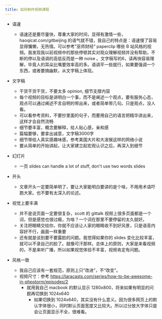 ```yaml
---
title: 如何制作视频课程
---
```


- 语速
  - 语速还是要尽量快，尊重大家的时间，显得有激情一些， haoqicat.com/gitbeijing 的语气就不错，我自己的特点是：语速慢了容易显得慵懒，无热情。可以参考”巫师财经“ paperclip 哪些 B 站风格的视频。我发现我以前视频中的那些停顿其实对观众理解视频并没有帮助，不断的停以及语调的高低反而是一种 noise 。文字稿写的6，读再快容易理解，毕竟人的耳朵比嘴要效率高的多。语调平一些就行，如果要强调一个东西，或者要搞幽默，从文字稿上体现。

- 文字稿
  - 干货干货干货，不要太多 opinion, 细节支撑内容
  - 每个视频的目标是讲明白一个事，而不是阐述一个观点，要有服务心态，观点可以通过阐述不言自明的带出来，或者简单带几句。只是观点，没人看。
  - 可以看参考资料，不要抄里面的句子，而要用自己的语言把精华讲出来，这样才会自然流畅
  - 细节要丰富，概念要解释，给人贴心感，亲和感
  - 篇幅要够，要拿出诚意，文字稿3000字
  - 细节带给人真实感趣味感，参考美国大片和大泼猴这样的网络小说
  - 要从简单的开始讲起，让大家建立起宏观认识之后，再深入到细节

- 幻灯片
  - 一页 slides can handle a lot of stuff, don't use two words slides
- 开头
  - 文章开头一定要简单明了，要让大家能明白要讲的是个啥，不用用术语吓跑大家。也不要有太深入的论述。

- 视觉上要丰满
  - 并不是说页面一定要很复杂，scott 的 gittalk 视频上很多页面都是一个词，但是感觉也很过瘾，为啥？一个词在那里不要停留的太久就好。
  - 关注把眼睛交给你，你就不应该让人家的眼睛收不到好风景，只是语音内容好不行，画面一样重要
  - 还有就是谈到要不要露脸的问题。我觉得如果你的 slides 变化比较丰富，就可以不录自己的脸了。就像可汗那样。总体上的原则，大家是来看视频的，不是来听广播，所以如果视觉体验不丰富，视频肯定有问题。

- 风格一致
  - 我自己应该有一套规范，原则上只“改进”，不“改变”。
  - 视频尺寸：参考
    <https://laracasts.com/series/how-to-be-awesome-in-phpstorm/episodes/2>
    - 就用我自己 macbook 的默认显示 1280x800，将来如果有明显的问题再切换到 1024x640
      - 如果切换到
        1024x640，其实没有什么意义。因为很多网页上的默认字体很小，同时默认页面宽度又比较大。所以过分放大字体只是会让页面显示不全，很难看。
